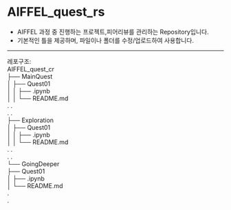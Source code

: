 # AIFFEL_quest_rs
* AIFFEL 과정 중 진행하는 프로젝트,피어리뷰를 관리하는 Repository입니다.
* 기본적인 틀을 제공하며, 파일이나 폴더를 수정/업로드하여 사용합니다.

-----------
레포구조:  
AIFFEL_quest_cr  
├── MainQuest  
│   ├── Quest01  
│   │   ├── .ipynb  
│   │   └── README.md  
.   .  
.   .  
├── Exploration  
│   ├── Quest01  
│   │   ├── .ipynb  
│   │   └── README.md  
.   .  
.   .  
└── GoingDeeper  
    ├── Quest01  
    │   ├── .ipynb  
    │   └── README.md  
    .  
    .  
    
